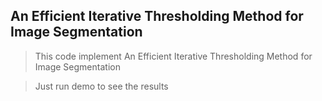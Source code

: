 ## An Efficient Iterative Thresholding Method for Image Segmentation

> This code implement An Efficient Iterative Thresholding Method for Image Segmentation

> Just run demo to see the results
